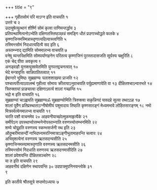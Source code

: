 +++
title = "९"

+++
गृहीतसोमं परि माऽग्न इति वाचयति १  
उत्तरे च २  
उदायुषेत्युत्थानं शीर्ष्णि
सोमं कृत्वा पाणिमन्तर्द्धाय ३  
प्रतिपन्थामित्यनोऽभ्येति
दक्षिणतस्तिष्ठञ्छन्नं समङ्गि धौतं
प्रउगाच्चोद्धते फलके ४
कृष्णाजिनमस्मिन्नास्तृणात्यदित्यास्त्वगिति
५  
तस्मिन्त्सोमं निदधात्यदित्यै सद इति ६  
अस्तम्भ्नाद् द्यामिति सोममालभ्य
वाचयति ७  
वनेषु व्यन्तरिक्षमिति सोमपर्याणहनेन परितत्य कृष्णाजिनं
पुरस्तादासजति सूर्यस्य चक्षुरिति ८  
एकं चेद् ग्रीवा अवकृत्य
९  
अनड्वाहौ युनक्त्युस्रावेतमिति युगपत्तद्वचनत्वात् १०  
भेदे
मन्त्रावृत्तिः सान्निपातितत्वात् ११  
ईषान्तरे
भूमिष्ठः सुब्रह्मण्यः पलाशशाखया प्राजति १२  
पश्चात्परीत्याऽपालम्बं
गृहीत्वा सोमाय क्रीतायाऽनुवाचयति पर्युह्यमाणायेति वा १३
दीक्षितश्चाऽन्वारभते १४  
त्रिरुक्तायां प्राङ्यात्वा
दक्षिणाऽवर्त्य शालां गच्छन्ति १५  
भद्रो म इति वाचयति १६  
सुब्रह्मण्यां
चाऽह्वयति सुब्रह्मण्यॐ सुब्रह्मण्योमिति त्रिरुक्त्वा सकृन्निगदं
यावदहे सुत्या तथाऽऽह १७  
शालां पूर्वेण प्रतिप्रस्थाताऽग्नीषोमीयं
पशुमादाय तिष्ठति कृष्णसारङ्गं मेध्यमभावे लोहितसारङ्गम् १८
नमो मित्रस्येत्येनमालभ्य वाचयति १९  
चरति पशौ वाचनमेव २०
आहवनीयाच्छोल्मुकमाहृत्यैके २१  
समीपेऽन
उपस्थाप्योत्तम्भनेनोपस्तभ्नाति वरुणस्योत्तम्भनमिति
२२  
शम्ये चोद्वृहति वरुणस्य स्कम्भसर्जनी स्थ इति २३  
औदुम्बरीमासन्दीं
नाभिदघ्नामरत्निमात्राऽङ्गीभूतामाहरन्ति चत्वारः २४  
अभिमृशत्येनां
वरुणस्य ऋतसदन्यसीति २५  
कृष्णाजिनमस्यामास्तृणाति वरुणस्य ऋतसदनमसीति
२६  
तस्मिन्त्सोमं निदधाति वरुणस्य ऋतसदनमासीदेति २७  
शालां प्रवेशयन्ति
दीक्षितसञ्चरेण २८  
या त इति वाचयति २९  
आहवनीयं दक्षिणेन स्थापयन्ति ३०
उदपात्रमुपनिनयन्त्येके ३१  
९ 

इति कातीये श्रौतसूत्रे सप्तमोऽध्यायः ७

 